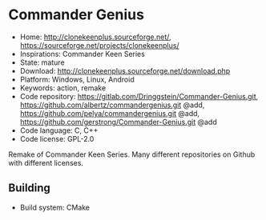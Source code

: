 # Commander Genius

- Home: http://clonekeenplus.sourceforge.net/, https://sourceforge.net/projects/clonekeenplus/
- Inspirations: Commander Keen Series
- State: mature
- Download: http://clonekeenplus.sourceforge.net/download.php
- Platform: Windows, Linux, Android
- Keywords: action, remake
- Code repository: https://gitlab.com/Dringgstein/Commander-Genius.git, https://github.com/albertz/commandergenius.git @add, https://github.com/pelya/commandergenius.git @add, https://github.com/gerstrong/Commander-Genius.git @add
- Code language: C, C++
- Code license: GPL-2.0

Remake of Commander Keen Series.
Many different repositories on Github with different licenses.

## Building

- Build system: CMake

